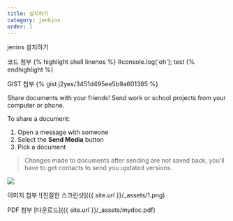 ```yaml
---
title: 설치하기
category: jenkins
order: 1
---
```


jenins 설치하기

코드 첨부
{% highlight shell linenos %}
#console.log('oh');
test
{% endhighlight %}

GIST 첨부
{% gist j2yes/3451d495ee5b9a601385 %}

Share documents with your friends! Send work or school projects from your computer or phone.

To share a document:

1. Open a message with someone
2. Select the **Send Media** button
3. Pick a document

> Changes made to documents after sending are not saved back, you'll have to get contacts to send you updated versions.

![](//placehold.it/800x600)

이미지 첨부
![친절한 스크린샷]({{ site.url }}/_assets/1.png)

PDF 첨부
[다운로드]({{ site.url }}/_assets/mydoc.pdf)

